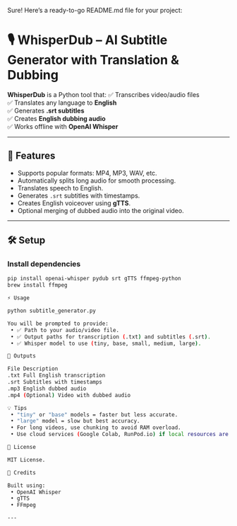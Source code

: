 Sure! Here’s a ready-to-go README.md file for your project:

# 🎙️ WhisperDub – AI Subtitle Generator with Translation & Dubbing

**WhisperDub** is a Python tool that:
✅ Transcribes video/audio files  
✅ Translates any language to **English**  
✅ Generates **.srt subtitles**  
✅ Creates **English dubbing audio**  
✅ Works offline with **OpenAI Whisper**

---

## 🚀 Features

- Supports popular formats: MP4, MP3, WAV, etc.
- Automatically splits long audio for smooth processing.
- Translates speech to English.
- Generates `.srt` subtitles with timestamps.
- Creates English voiceover using **gTTS**.
- Optional merging of dubbed audio into the original video.

---

## 🛠️ Setup

### Install dependencies

```bash
pip install openai-whisper pydub srt gTTS ffmpeg-python
brew install ffmpeg

⚡ Usage

python subtitle_generator.py

You will be prompted to provide:
 • ✅ Path to your audio/video file.
 • ✅ Output paths for transcription (.txt) and subtitles (.srt).
 • ✅ Whisper model to use (tiny, base, small, medium, large).

📄 Outputs

File Description
.txt Full English transcription
.srt Subtitles with timestamps
.mp3 English dubbed audio
.mp4 (Optional) Video with dubbed audio

💡 Tips
 • "tiny" or "base" models = faster but less accurate.
 • "large" model = slow but best accuracy.
 • For long videos, use chunking to avoid RAM overload.
 • Use cloud services (Google Colab, RunPod.io) if local resources are limited.

📝 License

MIT License.

🙌 Credits

Built using:
 • OpenAI Whisper
 • gTTS
 • FFmpeg

---
